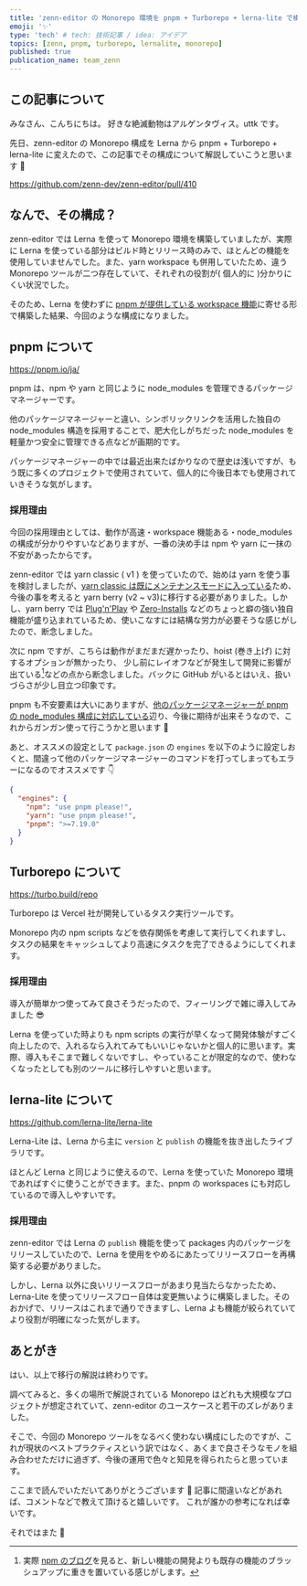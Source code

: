 ```yaml
---
title: 'zenn-editor の Monorepo 環境を pnpm + Turborepo + lerna-lite で構築した話'
emoji: '✨'
type: 'tech' # tech: 技術記事 / idea: アイデア
topics: [zenn, pnpm, turborepo, lernalite, monorepo]
published: true
publication_name: team_zenn
---
```


## この記事について

みなさん、こんちにちは。
好きな絶滅動物はアルゲンタヴィス。uttk です。

先日、zenn-editor の Monorepo 構成を Lerna から pnpm + Turborepo + lerna-lite に変えたので、この記事でその構成について解説していこうと思います 💪

https://github.com/zenn-dev/zenn-editor/pull/410

## なんで、その構成？

zenn-editor では Lerna を使って Monorepo 環境を構築していましたが、実際に Lerna を使っている部分はビルド時とリリース時のみで、ほとんどの機能を使用していませんでした。また、yarn workspace も併用していたため、違う Monorepo ツールが二つ存在していて、それぞれの役割が( 個人的に )分かりにくい状況でした。

そのため、Lerna を使わずに [pnpm が提供している workspace 機能](https://pnpm.io/ja/workspaces)に寄せる形で構築した結果、今回のような構成になりました。

## pnpm について

https://pnpm.io/ja/

pnpm は、npm や yarn と同じように node_modules を管理できるパッケージマネージャーです。

他のパッケージマネージャーと違い、シンボリックリンクを活用した独自の node_modules 構造を採用することで、肥大化しがちだった node_modules を軽量かつ安全に管理できる点などが画期的です。

パッケージマネージャーの中では最近出来たばかりなので歴史は浅いですが、もう既に多くのプロジェクトで使用されていて、個人的に今後日本でも使用されていきそうな気がします。

### 採用理由

今回の採用理由としては、動作が高速・workspace 機能ある・node_modules の構成が分かりやすいなどありますが、一番の決め手は npm や yarn に一抹の不安があったからです。

zenn-editor では yarn classic ( v1 ) を使っていたので、始めは yarn を使う事を検討しましたが、[yarn classic は既にメンテナンスモードに入っている](https://dev.to/arcanis/introducing-yarn-2-4eh1#what-will-happen-to-the-legacy-codebase)ため、今後の事を考えると yarn berry (v2 ~ v3)に移行する必要がありました。しかし、yarn berry では [Plug'n'Play](https://yarnpkg.com/features/pnp) や [Zero-Installs](https://yarnpkg.com/features/zero-installs) などのちょっと癖の強い独自機能が盛り込まれているため、使いこなすには結構な労力が必要そうな感じがしたので、断念しました。

次に npm ですが、こちらは動作がまだまだ遅かったり、hoist (巻き上げ) に対するオプションが無かったり、 少し前にレイオフなどが発生して開発に影響が出ている[^1]などの点から断念しました。バックに GitHub がいるとはいえ、扱いづらさが少し目立つ印象です。

[^1]: 実際 [npm のブログ](https://github.blog/changelog/2022-10-24-npm-v9-0-0-released/)を見ると、新しい機能の開発よりも既存の機能のブラッシュアップに重きを置いている感じがします。

pnpm も不安要素は大いにありますが、[他のパッケージマネージャーが pnpm の node_modules 構成に対応している](https://pnpm.io/ja/blog/2021/12/29/yearly-update#競合ツールの動向)辺り、今後に期待が出来そうなので、これからガンガン使って行こうかと思います 💪

あと、オススメの設定として `package.json` の `engines` を以下のように設定しおくと、間違って他のパッケージマネージャーのコマンドを打ってしまってもエラーになるのでオススメです 👇

```json:package.json
{
  "engines": {
    "npm": "use pnpm please!",
    "yarn": "use pnpm please!",
    "pnpm": ">=7.19.0"
  }
}
```

## Turborepo について

https://turbo.build/repo

Turborepo は Vercel 社が開発しているタスク実行ツールです。

Monorepo 内の npm scripts などを依存関係を考慮して実行してくれますし、タスクの結果をキャッシュしてより高速にタスクを完了できるようにしてくれます。

### 採用理由

導入が簡単かつ使ってみて良さそうだったので、フィーリングで雑に導入してみました 😎

Lerna を使っていた時よりも npm scripts の実行が早くなって開発体験がすごく向上したので、入れるなら入れてみてもいいじゃないかと個人的に思います。実際、導入もそこまで難しくないですし、やっていることが限定的なので、使わなくなったとしても別のツールに移行しやすいと思います。

## lerna-lite について

https://github.com/lerna-lite/lerna-lite

Lerna-Lite は、Lerna から主に `version` と `publish` の機能を抜き出したライブラリです。

ほとんど Lerna と同じように使えるので、Lerna を使っていた Monorepo 環境であればすぐに使うことができます。また、pnpm の workspaces にも対応しているので導入しやすいです。

### 採用理由

zenn-editor では Lerna の `publish` 機能を使って packages 内のパッケージをリリースしていたので、Lerna を使用をやめるにあたってリリースフローを再構築する必要がありました。

しかし、Lerna 以外に良いリリースフローがあまり見当たらなかったため、Lerna-Lite を使ってリリースフロー自体は変更無いように構築しました。そのおかげで、リリースはこれまで通りできますし、Lerna よも機能が絞られていてより役割が明確になった気がします。

## あとがき

はい、以上で移行の解説は終わりです。

調べてみると、多くの場所で解説されている Monorepo はどれも大規模なプロジェクトが想定されていて、zenn-editor のユースケースと若干のズレがありました。

そこで、今回の Monorepo ツールをなるべく使わない構成にしたのですが、これが現状のベストプラクティスという訳ではなく、あくまで良さそうなモノを組み合わせただけに過ぎず、今後の運用で色々と知見を得られたらと思っています。

ここまで読んでいただいてありがとうございます 🙏
記事に間違いなどがあれば、コメントなどで教えて頂けると嬉しいです。
これが誰かの参考になれば幸いです。

それではまた 👋
